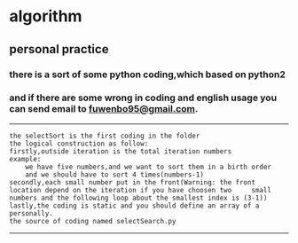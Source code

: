 # algorithm
## personal practice
### there is a sort of some python coding,which based on python2
### and if there are some wrong in coding and english usage you can send email to fuwenbo95@gmail.com.

**********************************
	the selectSort is the first coding in the folder
	the logical construction as follow:
	firstly,outside iteration is the total iteration numbers
	example:
		we have five numbers,and we want to sort them in a birth order
		and we should have to sort 4 times(numbers-1)
	secondly,each small number put in the front(Warning: the front location depend on the iteration if you have choosen two 	small numbers and the following loop about the smallest index is (3-1))
	lastly,the coding is static and you should define an array of a personally.
	the source of coding named selectSearch.py
***********************************
